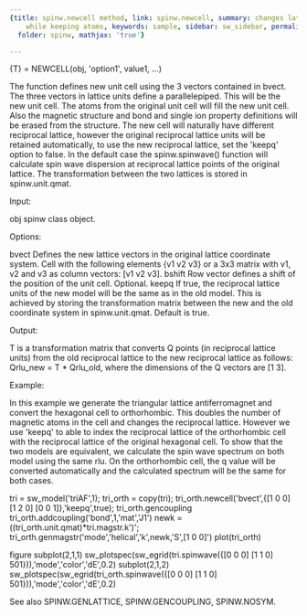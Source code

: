 ```yaml
---
{title: spinw.newcell method, link: spinw.newcell, summary: changes lattice vectors
    while keeping atoms, keywords: sample, sidebar: sw_sidebar, permalink: spinw_newcell.html,
  folder: spinw, mathjax: 'true'}

---
```

 
{T} = NEWCELL(obj, 'option1', value1, ...)
 
The function defines new unit cell using the 3 vectors contained in
bvect. The three vectors in lattice units define a parallelepiped. This
will be the new unit cell. The atoms from the original unit cell will
fill the new unit cell. Also the magnetic structure and bond and single
ion property definitions will be erased from the structure. The new cell
will naturally have different reciprocal lattice, however the original
reciprocal lattice units will be retained automatically, to use the new
reciprocal lattice, set the 'keepq' option to false. In the default case
the spinw.spinwave() function will calculate spin wave dispersion at
reciprocal lattice points of the original lattice. The transformation
between the two lattices is stored in spinw.unit.qmat.
 
Input:
 
obj       spinw class object.
 
Options:
 
bvect     Defines the new lattice vectors in the original lattice
          coordinate system. Cell with the following elements
          {v1 v2 v3} or a 3x3 matrix with v1, v2 and v3 as column
          vectors: [v1 v2 v3].
bshift    Row vector defines a shift of the position of the unit cell.
          Optional.
keepq     If true, the reciprocal lattice units of the new model will be
          the same as in the old model. This is achieved by storing the
          transformation matrix between the new and the old coordinate
          system in spinw.unit.qmat. Default is true.
 
Output:
 
T     is a transformation matrix that converts Q points (in reciprocal
      lattice units) from the old reciprocal lattice to the new
      reciprocal lattice as follows:
          Qrlu_new = T * Qrlu_old,
      where the dimensions of the Q vectors are [1 3].
 
Example:
 
In this example we generate the triangular lattice antiferromagnet and
convert the hexagonal cell to orthorhombic. This doubles the number of
magnetic atoms in the cell and changes the reciprocal lattice. However we
use 'keepq' to able to index the reciprocal lattice of the orthorhombic
cell with the reciprocal lattice of the original hexagonal cell. To show
that the two models are equivalent, we calculate the spin wave spectrum
on both model using the same rlu. On the orthorhombic cell, the q value
will be converted automatically and the calculated spectrum will be the
same for both cases.
 
tri = sw_model('triAF',1);
tri_orth = copy(tri);
tri_orth.newcell('bvect',{[1 0 0] [1 2 0] [0 0 1]},'keepq',true);
tri_orth.gencoupling
tri_orth.addcoupling('bond',1,'mat','J1')
newk = ((tri_orth.unit.qmat)*tri.magstr.k')';
tri_orth.genmagstr('mode','helical','k',newk,'S',[1 0 0]')
plot(tri_orth)
  
figure
subplot(2,1,1)
sw_plotspec(sw_egrid(tri.spinwave({[0 0 0] [1 1 0] 501})),'mode','color','dE',0.2)
subplot(2,1,2)
sw_plotspec(sw_egrid(tri_orth.spinwave({[0 0 0] [1 1 0] 501})),'mode','color','dE',0.2)
 
 
See also SPINW.GENLATTICE, SPINW.GENCOUPLING, SPINW.NOSYM.
 

